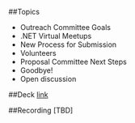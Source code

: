 ##Topics
* Outreach Committee Goals​
* .NET Virtual Meetups​
* New Process for Submission​
* Volunteers​
* Proposal Committee Next Steps​
* Goodbye!​
* Open discussion


##Deck
[link](https://www.youtube.com/channel/UCiaZbznpWV1o-KLxj8zqR6A)

##Recording
[TBD]
